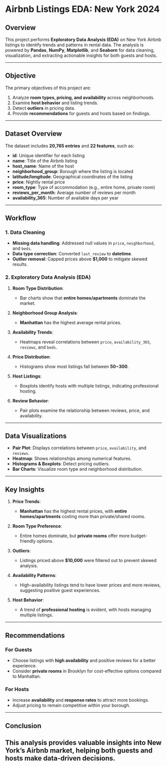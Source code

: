# **Airbnb Listings EDA: New York 2024**  

## **Overview**  
This project performs **Exploratory Data Analysis (EDA)** on New York Airbnb listings to identify trends and patterns in rental data. The analysis is powered by **Pandas**, **NumPy**, **Matplotlib**, and **Seaborn** for data cleaning, visualization, and extracting actionable insights for both guests and hosts.  

---

## **Objective**  
The primary objectives of this project are:  
1. Analyze **room types, pricing, and availability** across neighborhoods.  
2. Examine **host behavior** and listing trends.  
3. Detect **outliers** in pricing data.  
4. Provide **recommendations** for guests and hosts based on findings.  

---

## **Dataset Overview**  
The dataset includes **20,765 entries** and **22 features**, such as:  
- **id**: Unique identifier for each listing  
- **name**: Title of the Airbnb listing  
- **host_name**: Name of the host  
- **neighborhood_group**: Borough where the listing is located  
- **latitude/longitude**: Geographical coordinates of the listing  
- **price**: Nightly rental price  
- **room_type**: Type of accommodation (e.g., entire home, private room)  
- **reviews_per_month**: Average number of reviews per month  
- **availability_365**: Number of available days per year  

---

## **Workflow**  

### **1. Data Cleaning**  
- **Missing data handling**: Addressed null values in `price`, `neighborhood`, and `beds`.  
- **Data type correction**: Converted `last_review` to **datetime**.  
- **Outlier removal**: Capped prices above **$1,000** to mitigate skewed results.  

### **2. Exploratory Data Analysis (EDA)**  
1. **Room Type Distribution**:  
   - Bar charts show that **entire homes/apartments** dominate the market.  

2. **Neighborhood Group Analysis**:  
   - **Manhattan** has the highest average rental prices.  

3. **Availability Trends**:  
   - Heatmaps reveal correlations between `price`, `availability_365`, `reviews`, and `beds`.  

4. **Price Distribution**:  
   - Histograms show most listings fall between **$50-$300**.  

5. **Host Listings**:  
   - Boxplots identify hosts with multiple listings, indicating professional hosting.  

6. **Review Behavior**:  
   - Pair plots examine the relationship between reviews, price, and availability.  

---

## **Data Visualizations**  
- **Pair Plot**: Displays correlations between `price`, `availability`, and `reviews`.  
- **Heatmap**: Shows relationships among numerical features.  
- **Histograms & Boxplots**: Detect pricing outliers.  
- **Bar Charts**: Visualize room type and neighborhood distribution.  

---

## **Key Insights**  

1. **Price Trends**:  
   - **Manhattan** has the highest rental prices, with **entire homes/apartments** costing more than private/shared rooms.  

2. **Room Type Preference**:  
   - Entire homes dominate, but **private rooms** offer more budget-friendly options.  

3. **Outliers**:  
   - Listings priced above **$10,000** were filtered out to prevent skewed analysis.  

4. **Availability Patterns**:  
   - High-availability listings tend to have lower prices and more reviews, suggesting positive guest experiences.  

5. **Host Behavior**:  
   - A trend of **professional hosting** is evident, with hosts managing multiple listings.  

---

## **Recommendations**  

### **For Guests**  
- Choose listings with **high availability** and positive reviews for a better experience.  
- Consider **private rooms** in Brooklyn for cost-effective options compared to Manhattan.  

### **For Hosts**  
- Increase **availability** and **response rates** to attract more bookings.  
- Adjust pricing to remain competitive within your borough.  

---

## **Conclusion**  
This analysis provides valuable insights into New York’s Airbnb market, helping both guests and hosts make data-driven decisions.
---
